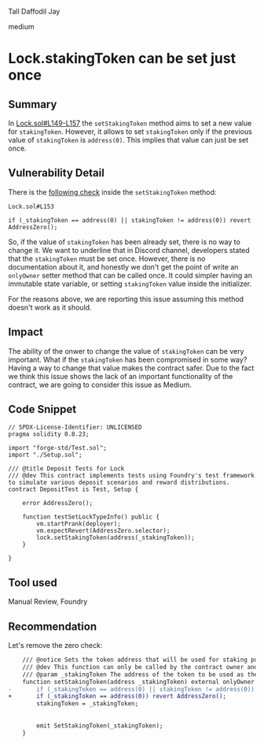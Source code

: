 Tall Daffodil Jay

medium

# Lock.stakingToken can be set just once

## Summary
In [Lock.sol#L149-L157](https://github.com/sherlock-audit/2024-05-gamma-staking/blob/main/StakingV2/src/Lock.sol#L149-L157) the `setStakingToken` method aims to set a new value for `stakingToken`. However, it allows to set `stakingToken` only if the previous value of `stakingToken` is `address(0)`. This implies that value can just be set once.

## Vulnerability Detail
There is the [following check](https://github.com/sherlock-audit/2024-05-gamma-staking/blob/main/StakingV2/src/Lock.sol#L153) inside the  `setStakingToken` method:

```
Lock.sol#L153

if (_stakingToken == address(0) || stakingToken != address(0)) revert AddressZero();
```

So, if the value of `stakingToken` has been already set, there is no way to change it. 
We want to underline that in Discord channel, developers stated that the `stakingToken` must be set once. However, there is no documentation about it, and honestly we don't get the point of write an `onlyOwner` setter method that can be called once. It could simpler having an immutable state variable, or setting `stakingToken` value inside the initializer.

For the reasons above, we are reporting this issue assuming this method doesn't work as it should.

## Impact
The ability of the onwer to change the value of `stakingToken` can be very important. What if the `stakingToken` has been compromised in some way? Having a way to change that value makes the contract safer. Due to the fact we think this issue shows the lack of an important functionality of the contract, we are going to consider this issue as Medium.

## Code Snippet

```
// SPDX-License-Identifier: UNLICENSED
pragma solidity 0.8.23;

import "forge-std/Test.sol";
import "./Setup.sol";

/// @title Deposit Tests for Lock
/// @dev This contract implements tests using Foundry's test framework to simulate various deposit scenarios and reward distributions.
contract DepositTest is Test, Setup {

    error AddressZero();

    function testSetLockTypeInfo() public {
        vm.startPrank(deployer);
        vm.expectRevert(AddressZero.selector);
        lock.setStakingToken(address(_stakingToken));
    }

}
```

## Tool used

Manual Review, Foundry

## Recommendation
Let's remove the zero check:

```diff
    /// @notice Sets the token address that will be used for staking purposes.
    /// @dev This function can only be called by the contract owner and will set the staking token 
    /// @param _stakingToken The address of the token to be used as the staking token.
    function setStakingToken(address _stakingToken) external onlyOwner {
-       if (_stakingToken == address(0) || stakingToken != address(0)) revert AddressZero();
+       if (_stakingToken == address(0)) revert AddressZero();
        stakingToken = _stakingToken;
    
    
        emit SetStakingToken(_stakingToken);
    }
```